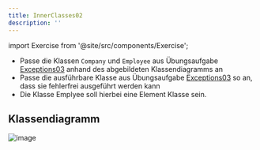 ```yaml
---
title: InnerClasses02
description: ''
---
```


import Exercise from '@site/src/components/Exercise';

- Passe die Klassen `Company` und `Employee` aus Übungsaufgabe
  [Exceptions03](../exceptions/exceptions03) anhand des abgebildeten
  Klassendiagramms an
- Passe die ausführbare Klasse aus Übungsaufgabe
  [Exceptions03](../exceptions/exceptions03) so an, dass sie fehlerfrei
  ausgeführt werden kann
- Die Klasse Emplyee soll hierbei eine Element Klasse sein.

## Klassendiagramm
![image](https://user-images.githubusercontent.com/47243617/209158417-b2d9fb0c-3552-4cb4-a193-95fc74fb0573.png)

<Exercise pullRequest="55" branchSuffix="inner-classes/02" />
